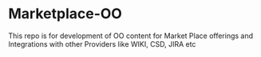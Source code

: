 # Marketplace-OO
This repo is for development of OO content for Market Place offerings and Integrations with other Providers like WIKI, CSD, JIRA etc
